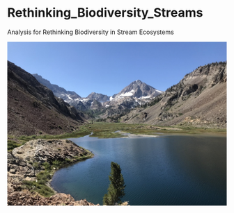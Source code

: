 # Rethinking_Biodiversity_Streams
Analysis for Rethinking Biodiversity in Stream Ecosystems

![](Images/pic1.png)
